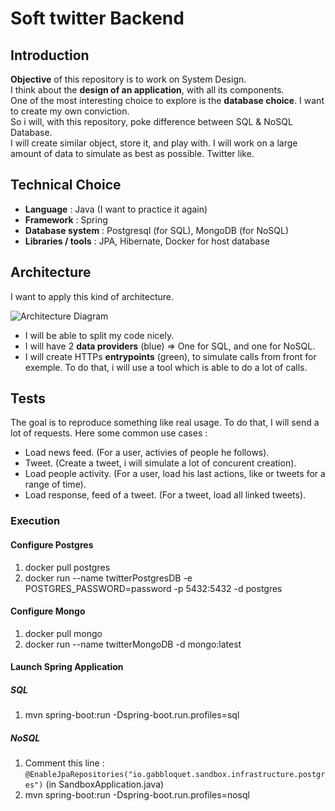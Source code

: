 # Soft twitter Backend

## Introduction
**Objective** of this repository is to work on System Design.  
I think about the **design of an application**, with all its components.  
One of the most interesting choice to explore is the **database choice**. I want to create my own conviction.  
So i will, with this repository, poke difference between SQL & NoSQL Database.  
I will create similar object, store it, and play with. I will work on a large amount of data to simulate as best as possible. Twitter like.  

## Technical Choice

 - **Language** : Java (I want to practice it again)
 - **Framework** : Spring
 - **Database system** : Postgresql (for SQL), MongoDB (for NoSQL)
 - **Libraries / tools** : JPA, Hibernate, Docker for host database

## Architecture

I want to apply this kind of architecture.

![Architecture Diagram](https://cdn-media-1.freecodecamp.org/images/YIABVRTHRz58ZiT6W-emBkfNIQUHBelp8t6U)

 - I will be able to split my code nicely.
 - I will have 2 **data providers** (blue) => One for SQL, and one for NoSQL.
 - I will create HTTPs **entrypoints** (green), to simulate calls from front for exemple. To do that, i will use a tool which is able to do a lot of calls.

## Tests 

The goal is to reproduce something like real usage. To do that, I will send a lot of requests.
Here some common use cases : 
 - Load news feed. (For a user, activies of people he follows).
 - Tweet. (Create a tweet, i will simulate a lot of concurent creation).
 - Load people activity. (For a user, load his last actions, like or tweets for a range of time).
 - Load response, feed of a tweet. (For a tweet, load all linked tweets).

### Execution

#### Configure Postgres

1. docker pull postgres
2. docker run --name twitterPostgresDB -e POSTGRES_PASSWORD=password -p 5432:5432 -d postgres

#### Configure Mongo

1. docker pull mongo
2. docker run  --name twitterMongoDB -d mongo:latest

#### Launch Spring Application

##### SQL
1. mvn spring-boot:run -Dspring-boot.run.profiles=sql

##### NoSQL
1. Comment this line : ```@EnableJpaRepositories("io.gabbloquet.sandbox.infrastructure.postgres")``` (in SandboxApplication.java)
2. mvn spring-boot:run -Dspring-boot.run.profiles=nosql
